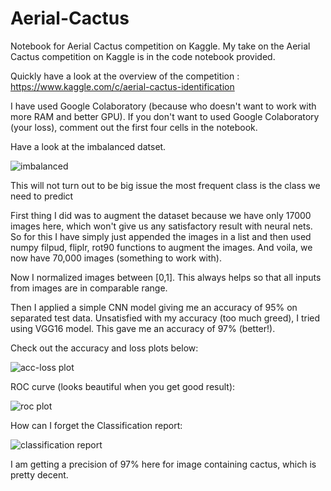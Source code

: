 # Aerial-Cactus
Notebook for Aerial Cactus competition on Kaggle.
My take on the Aerial Cactus competition on Kaggle is in the code notebook provided.

Quickly have a look at the overview of the competition : https://www.kaggle.com/c/aerial-cactus-identification

I have used Google Colaboratory (because who doesn't want to work with more RAM and better GPU). If you don't want to used Google Colaboratory (your loss), comment out the first four cells in the notebook.

Have a look at the imbalanced datset.

![imbalanced](https://user-images.githubusercontent.com/29707088/58657651-60fd4c00-833c-11e9-8a68-3cb3431da907.png)

This will not turn out to be big issue the most frequent class is the class we need to predict

First thing I did was to augment the dataset because we have only 17000 images here, which won't give us any satisfactory result with neural nets. So for this I have simply just appended the images in a list and then used numpy filpud, fliplr, rot90 functions to augment the images. And voila, we now have 70,000 images (something to work with).

Now I normalized images between [0,1]. This always helps so that all inputs from images are in comparable range.

Then I applied a simple CNN model giving me an accuracy of 95% on separated test data.
Unsatisfied with my accuracy (too much greed), I tried using VGG16 model. This gave me an accuracy of 97% (better!).

Check out the accuracy and loss plots  below:

![acc-loss plot](https://user-images.githubusercontent.com/29707088/58657479-f77d3d80-833b-11e9-8ffa-a542642b718f.png)

ROC curve (looks beautiful when you get good result):

![roc plot](https://user-images.githubusercontent.com/29707088/58657522-0fed5800-833c-11e9-9346-292cbec5f754.png)

How can I forget the Classification report:

![classification report](https://user-images.githubusercontent.com/29707088/58657915-eed93700-833c-11e9-8994-f80ee950f38c.PNG)

I am getting a precision of 97% here for image containing cactus, which is pretty decent.
